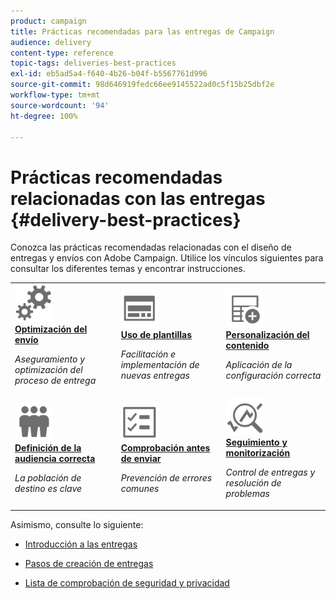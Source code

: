 ```yaml
---
product: campaign
title: Prácticas recomendadas para las entregas de Campaign
audience: delivery
content-type: reference
topic-tags: deliveries-best-practices
exl-id: eb5ad5a4-f640-4b26-b04f-b5567761d996
source-git-commit: 98d646919fedc66ee9145522ad0c5f15b25dbf2e
workflow-type: tm+mt
source-wordcount: '94'
ht-degree: 100%

---
```


# Prácticas recomendadas relacionadas con las entregas {#delivery-best-practices}

Conozca las prácticas recomendadas relacionadas con el diseño de entregas y envíos con Adobe Campaign. Utilice los vínculos siguientes para consultar los diferentes temas y encontrar instrucciones.

<table>
<tr>
  <td>
    <a href="optimize-delivery.md">
      <img alt="Optimización" src="assets/do-not-localize/optimize.svg" width="60px"/>
    </a>
    <div>
      <a href="optimize-delivery.md">
    <strong>Optimización del envío</strong>
    </a>
    </div>
    <p>
    <em>Aseguramiento y optimización del proceso de entrega</em>
    <p>
  </td>
   <td>
    <a href="use-templates.md">
      <img alt="Plantillas" src="assets/do-not-localize/design.svg" width="60px"/>
    </a>
    <div>
      <a href="use-templates.md">
    <strong>Uso de plantillas</strong>
    </a>
    </div>
    <p>
    <em>Facilitación e implementación de nuevas entregas</em>
    <p>
  </td>
  <td>
    <a href="design-and-personalize.md">
      <img alt="Diseño" src="assets/do-not-localize/custom.svg" width="60px"/>
    </a>
    <div>
      <a href="design-and-personalize.md">
    <strong>Personalización del contenido</strong>
    </a>
    </div>
    <p>
    <em>Aplicación de la configuración correcta</em>
    <p>
  </td>
</tr>
<tr>
  <td>
    <a href="define-the-right-audience.md">
      <img alt="Destinatario" src="assets/do-not-localize/profiles.svg" width="60px"/>
    </a>
    <div>
      <a href="define-the-right-audience.md">
    <strong>Definición de la audiencia correcta</strong>
    </a>
    </div>
    <p>
    <em>La población de destino es clave</em>
    <p>
  </td>
   <td>
    <a href="check-before-sending.md">
      <img alt="Marque" src="assets/do-not-localize/start.svg" width="60px"/>
    </a>
    <div>
      <a href="check-before-sending.md">
    <strong>Comprobación antes de enviar</strong>
    </a>
    </div>
    <p>
    <em>Prevención de errores comunes</em>
    <p>
  </td>
  <td>
    <a href="track-and-monitor.md">
      <img alt="Optimización" src="assets/do-not-localize/troubleshoot.svg" width="60px"/>
    </a>
    <div>
      <a href="track-and-monitor.md">
    <strong>Seguimiento y monitorización</strong>
    </a>
    </div>
    <p>
    <em>Control de entregas y resolución de problemas</em>
    <p>
  </td>
</tr>
</table>

Asimismo, consulte lo siguiente:

* [Introducción a las entregas](../../delivery/using/about-deliverability.md)

* [Pasos de creación de entregas](../../delivery/using/steps-about-delivery-creation-steps.md)

* [Lista de comprobación de seguridad y privacidad](https://helpx.adobe.com/es/campaign/kb/acc-security.html)
